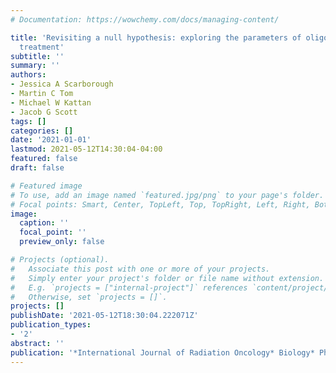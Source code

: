 ```yaml
---
# Documentation: https://wowchemy.com/docs/managing-content/

title: 'Revisiting a null hypothesis: exploring the parameters of oligometastasis
  treatment'
subtitle: ''
summary: ''
authors:
- Jessica A Scarborough
- Martin C Tom
- Michael W Kattan
- Jacob G Scott
tags: []
categories: []
date: '2021-01-01'
lastmod: 2021-05-12T14:30:04-04:00
featured: false
draft: false

# Featured image
# To use, add an image named `featured.jpg/png` to your page's folder.
# Focal points: Smart, Center, TopLeft, Top, TopRight, Left, Right, BottomLeft, Bottom, BottomRight.
image:
  caption: ''
  focal_point: ''
  preview_only: false

# Projects (optional).
#   Associate this post with one or more of your projects.
#   Simply enter your project's folder or file name without extension.
#   E.g. `projects = ["internal-project"]` references `content/project/deep-learning/index.md`.
#   Otherwise, set `projects = []`.
projects: []
publishDate: '2021-05-12T18:30:04.222071Z'
publication_types:
- '2'
abstract: ''
publication: '*International Journal of Radiation Oncology* Biology* Physics*'
---
```

